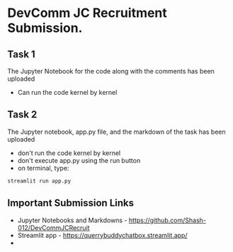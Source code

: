 # DevComm JC Recruitment Submission.

## Task 1
The Jupyter Notebook for the code along with the comments has been uploaded
- Can run the code kernel by kernel

## Task 2
The Jupyter notebook, app.py file, and the markdown of the task has been uploaded
- don't run the code kernel by kernel
- don't execute app.py using the run button
- on terminal, type:
```bash
streamlit run app.py
```
## Important Submission Links
- Jupyter Notebooks and Markdowns - https://github.com/Shash-012/DevCommJCRecruit
- Streamlit app - https://querrybuddychatbox.streamlit.app/
- 
